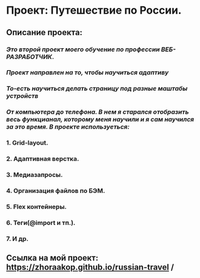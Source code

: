 # Проект: Путешествие по России.  
## **Описание проекта:**  
### *Это второй проект моего обучение по профессии ВЕБ-РАЗРАБОТЧИК.*  
### *Проект направлен на то, чтобы научиться адаптиву*  
### *То-есть научиться делать страницу под разные маштабы устройств*  
### *От компьютера до телефона. В нем я старался отобразить весь функцианал, которому меня научили и я сам научился за это время. В проекте используеться:*  
### 1. Grid-layout.
### 2. Адаптивная верстка.
### 3. Медиазапросы.
### 4. Организация файлов по БЭМ.
### 5. Flex контейнеры.
### 6. Теги(@import и тп.).
### 7. И др.

## Ссылка на мой проект: https://zhoraakop.github.io/russian-travel /


